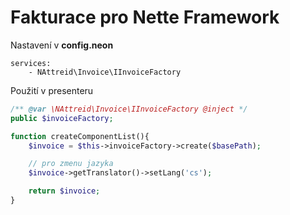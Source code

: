 # Fakturace pro Nette Framework

Nastavení v **config.neon**
```neon
services:
    - NAttreid\Invoice\IInvoiceFactory
```

Použití v presenteru
```php
/** @var \NAttreid\Invoice\IInvoiceFactory @inject */
public $invoiceFactory;

function createComponentList(){
    $invoice = $this->invoiceFactory->create($basePath);

    // pro zmenu jazyka
    $invoice->getTranslator()->setLang('cs');

    return $invoice;
}
```